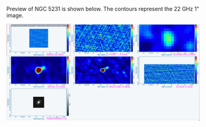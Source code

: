 Preview of NGC 5231 is shown below. The contours represent the 22 GHz 1" image. 

![NGC5231.png](NGC5231.png "NGC5231")

